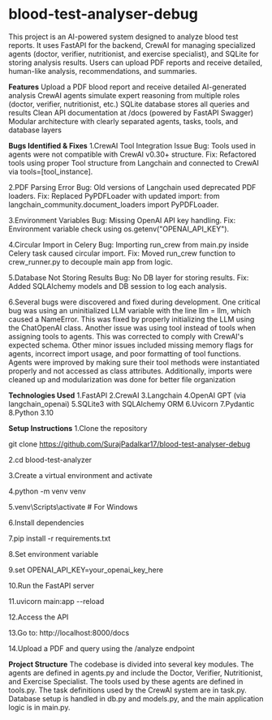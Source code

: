 # blood-test-analyser-debug

This project is an AI-powered system designed to analyze blood test reports. It uses FastAPI for the backend, CrewAI for managing specialized agents (doctor, verifier, nutritionist, and exercise specialist), and SQLite for storing analysis results. Users can upload PDF reports and receive detailed, human-like analysis, recommendations, and summaries.

**Features**
Upload a PDF blood report and receive detailed AI-generated analysis
CrewAI agents simulate expert reasoning from multiple roles (doctor, verifier, nutritionist, etc.)
SQLite database stores all queries and results
Clean API documentation at /docs (powered by FastAPI Swagger)
Modular architecture with clearly separated agents, tasks, tools, and database layers

**Bugs Identified & Fixes**
1.CrewAI Tool Integration Issue
Bug: Tools used in agents were not compatible with CrewAI v0.30+ structure.
Fix: Refactored tools using proper Tool structure from Langchain and connected to CrewAI via tools=[tool_instance].

2.PDF Parsing Error
Bug: Old versions of Langchain used deprecated PDF loaders.
Fix: Replaced PyPDFLoader with updated import:
from langchain_community.document_loaders import PyPDFLoader.

3.Environment Variables
Bug: Missing OpenAI API key handling.
Fix: Environment variable check using os.getenv("OPENAI_API_KEY").

4.Circular Import in Celery
Bug: Importing run_crew from main.py inside Celery task caused circular import.
Fix: Moved run_crew function to crew_runner.py to decouple main app from logic.

5.Database Not Storing Results
Bug: No DB layer for storing results.
Fix: Added SQLAlchemy models and DB session to log each analysis.

6.Several bugs were discovered and fixed during development. One critical bug was using an uninitialized LLM variable with the line llm = llm, which caused a NameError. This was fixed by properly initializing the LLM using the ChatOpenAI class. Another issue was using tool instead of tools when assigning tools to agents. This was corrected to comply with CrewAI's expected schema.
Other minor issues included missing memory flags for agents, incorrect import usage, and poor formatting of tool functions. Agents were improved by making sure their tool methods were instantiated properly and not accessed as class attributes. Additionally, imports were cleaned up and modularization was done for better file organization

**Technologies Used**
1.FastAPI
2.CrewAI
3.Langchain
4.OpenAI GPT (via langchain_openai)
5.SQLite3 with SQLAlchemy ORM
6.Uvicorn
7.Pydantic
8.Python 3.10

**Setup Instructions**
1.Clone the repository

git clone https://github.com/SurajPadalkar17/blood-test-analyser-debug

2.cd blood-test-analyzer

3.Create a virtual environment and activate

4.python -m venv venv

5.venv\Scripts\activate  # For Windows

6.Install dependencies

7.pip install -r requirements.txt

8.Set environment variable

9.set OPENAI_API_KEY=your_openai_key_here 

10.Run the FastAPI server

11.uvicorn main:app --reload

12.Access the API

13.Go to: http://localhost:8000/docs

14.Upload a PDF and query using the /analyze endpoint


**Project Structure**
The codebase is divided into several key modules. The agents are defined in agents.py and include the Doctor, Verifier, Nutritionist, and Exercise Specialist. The tools used by these agents are defined in tools.py. The task definitions used by the CrewAI system are in task.py. Database setup is handled in db.py and models.py, and the main application logic is in main.py.
